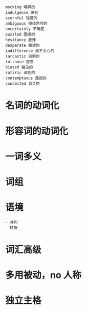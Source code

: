 #

```
mocking 嘲弄的
indulgence 纵容
scornful 轻蔑的
ambiguous 模棱两可的
uncertainly 不确定
puzzled 困惑的
hesitancy 犹豫
desperate 绝望的
indifference 漠不关心的
sarcastic 讽刺的
tolrance 容忍
biased 偏见的
satiric 讽刺的
contemptuous 蔑视的
conceited 自负的
```

# 名词的动词化

# 形容词的动词化

# 一词多义

# 词组

# 语境

    - 并列
    - 转折

# 词汇高级

# 多用被动，no 人称

# 独立主格
